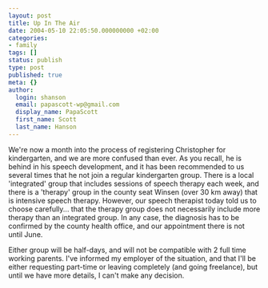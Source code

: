 ```yaml
---
layout: post
title: Up In The Air
date: 2004-05-10 22:05:50.000000000 +02:00
categories:
- family
tags: []
status: publish
type: post
published: true
meta: {}
author:
  login: shanson
  email: papascott-wp@gmail.com
  display_name: PapaScott
  first_name: Scott
  last_name: Hanson
---
```

<p>We're now a month into the process of registering Christopher for kindergarten, and we are more confused than ever. As you recall, he is behind in his speech development, and it has been recommended to us several times that he not join a regular kindergarten group. There is a local 'integrated' group that includes sessions of speech therapy each week, and there is a 'therapy' group in the county seat Winsen (over 30 km away) that is intensive speech therapy. However, our speech therapist today told us to choose carefully... that the therapy group does not necessarily include more therapy than an integrated group. In any case, the diagnosis has to be confirmed by the county health office, and our appointment there is not until June.</p>
<p>Either group will be half-days, and will not be compatible with 2 full time working parents. I've informed my employer of the situation, and that I'll be either requesting part-time or leaving completely (and going freelance), but until we have more details, I can't make any decision.</p>
